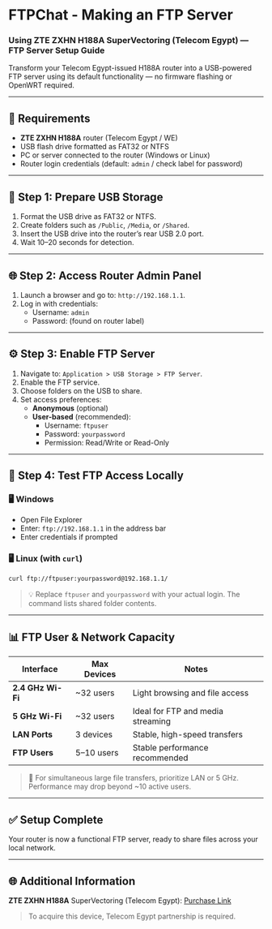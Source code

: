 # **FTPChat - Making an FTP Server**

### Using **ZTE ZXHN H188A** SuperVectoring (Telecom Egypt) — FTP Server Setup Guide

Transform your Telecom Egypt-issued H188A router into a USB-powered FTP server using its default functionality — no firmware flashing or OpenWRT required.

---

## 🧰 Requirements

- **ZTE ZXHN H188A** router (Telecom Egypt / WE)
- USB flash drive formatted as FAT32 or NTFS
- PC or server connected to the router (Windows or Linux)
- Router login credentials (default: `admin` / check label for password)

---

## 🔌 Step 1: Prepare USB Storage

1. Format the USB drive as FAT32 or NTFS.
2. Create folders such as `/Public`, `/Media`, or `/Shared`.
3. Insert the USB drive into the router’s rear USB 2.0 port.
4. Wait 10–20 seconds for detection.

---

## 🌐 Step 2: Access Router Admin Panel

1. Launch a browser and go to: `http://192.168.1.1`.
2. Log in with credentials:
   - Username: `admin`
   - Password: (found on router label)

---

## ⚙️ Step 3: Enable FTP Server

1. Navigate to: `Application > USB Storage > FTP Server`.
2. Enable the FTP service.
3. Choose folders on the USB to share.
4. Set access preferences:
   - **Anonymous** (optional)
   - **User-based** (recommended):
     - Username: `ftpuser`
     - Password: `yourpassword`
     - Permission: Read/Write or Read-Only

---

## 🧪 Step 4: Test FTP Access Locally

### 🖥️ Windows

- Open File Explorer
- Enter: `ftp://192.168.1.1` in the address bar
- Enter credentials if prompted

### 🖥️ Linux (with `curl`)

```bash
curl ftp://ftpuser:yourpassword@192.168.1.1/
```

> 💡 Replace `ftpuser` and `yourpassword` with your actual login. The command lists shared folder contents.

---

## 📊 FTP User & Network Capacity

| Interface         | Max Devices | Notes                             |
| ----------------- | ----------- | --------------------------------- |
| **2.4 GHz Wi-Fi** | ~32 users   | Light browsing and file access    |
| **5 GHz Wi-Fi**   | ~32 users   | Ideal for FTP and media streaming |
| **LAN Ports**     | 3 devices   | Stable, high-speed transfers      |
| **FTP Users**     | 5–10 users  | Stable performance recommended    |

> 🧠 For simultaneous large file transfers, prioritize LAN or 5 GHz. Performance may drop beyond ~10 active users.

---

## ✅ Setup Complete

Your router is now a functional FTP server, ready to share files across your local network.

---

## 🌐 Additional Information

**ZTE ZXHN H188A** SuperVectoring (Telecom Egypt): [Purchase Link](https://bit.ly/supervectoring)

> To acquire this device, Telecom Egypt partnership is required.
